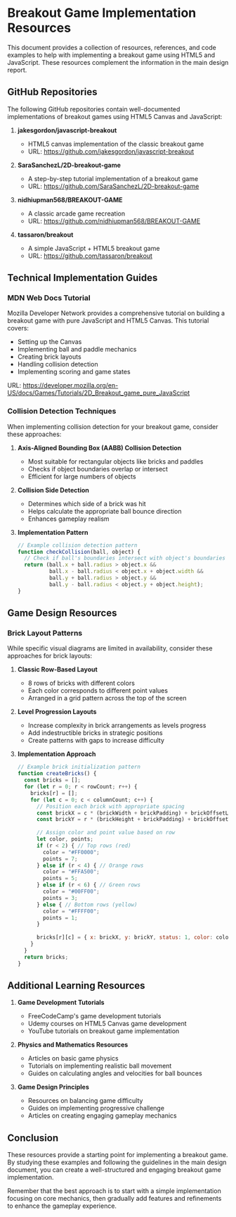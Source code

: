 # Breakout Game Implementation Resources

This document provides a collection of resources, references, and code examples to help with implementing a breakout game using HTML5 and JavaScript. These resources complement the information in the main design report.

## GitHub Repositories

The following GitHub repositories contain well-documented implementations of breakout games using HTML5 Canvas and JavaScript:

1. **jakesgordon/javascript-breakout**
   - HTML5 canvas implementation of the classic breakout game
   - URL: https://github.com/jakesgordon/javascript-breakout

2. **SaraSanchezL/2D-breakout-game**
   - A step-by-step tutorial implementation of a breakout game
   - URL: https://github.com/SaraSanchezL/2D-breakout-game

3. **nidhiupman568/BREAKOUT-GAME**
   - A classic arcade game recreation
   - URL: https://github.com/nidhiupman568/BREAKOUT-GAME

4. **tassaron/breakout**
   - A simple JavaScript + HTML5 breakout game
   - URL: https://github.com/tassaron/breakout

## Technical Implementation Guides

### MDN Web Docs Tutorial
Mozilla Developer Network provides a comprehensive tutorial on building a breakout game with pure JavaScript and HTML5 Canvas. This tutorial covers:
- Setting up the Canvas
- Implementing ball and paddle mechanics
- Creating brick layouts
- Handling collision detection
- Implementing scoring and game states

URL: https://developer.mozilla.org/en-US/docs/Games/Tutorials/2D_Breakout_game_pure_JavaScript

### Collision Detection Techniques

When implementing collision detection for your breakout game, consider these approaches:

1. **Axis-Aligned Bounding Box (AABB) Collision Detection**
   - Most suitable for rectangular objects like bricks and paddles
   - Checks if object boundaries overlap or intersect
   - Efficient for large numbers of objects

2. **Collision Side Detection**
   - Determines which side of a brick was hit
   - Helps calculate the appropriate ball bounce direction
   - Enhances gameplay realism

3. **Implementation Pattern**
   ```javascript
   // Example collision detection pattern
   function checkCollision(ball, object) {
     // Check if ball's boundaries intersect with object's boundaries
     return (ball.x + ball.radius > object.x &&
             ball.x - ball.radius < object.x + object.width &&
             ball.y + ball.radius > object.y &&
             ball.y - ball.radius < object.y + object.height);
   }
   ```

## Game Design Resources

### Brick Layout Patterns

While specific visual diagrams are limited in availability, consider these approaches for brick layouts:

1. **Classic Row-Based Layout**
   - 8 rows of bricks with different colors
   - Each color corresponds to different point values
   - Arranged in a grid pattern across the top of the screen

2. **Level Progression Layouts**
   - Increase complexity in brick arrangements as levels progress
   - Add indestructible bricks in strategic positions
   - Create patterns with gaps to increase difficulty

3. **Implementation Approach**
   ```javascript
   // Example brick initialization pattern
   function createBricks() {
     const bricks = [];
     for (let r = 0; r < rowCount; r++) {
       bricks[r] = [];
       for (let c = 0; c < columnCount; c++) {
         // Position each brick with appropriate spacing
         const brickX = c * (brickWidth + brickPadding) + brickOffsetLeft;
         const brickY = r * (brickHeight + brickPadding) + brickOffsetTop;
         
         // Assign color and point value based on row
         let color, points;
         if (r < 2) { // Top rows (red)
           color = "#FF0000";
           points = 7;
         } else if (r < 4) { // Orange rows
           color = "#FFA500";
           points = 5;
         } else if (r < 6) { // Green rows
           color = "#00FF00";
           points = 3;
         } else { // Bottom rows (yellow)
           color = "#FFFF00";
           points = 1;
         }
         
         bricks[r][c] = { x: brickX, y: brickY, status: 1, color: color, points: points };
       }
     }
     return bricks;
   }
   ```

## Additional Learning Resources

1. **Game Development Tutorials**
   - FreeCodeCamp's game development tutorials
   - Udemy courses on HTML5 Canvas game development
   - YouTube tutorials on breakout game implementation

2. **Physics and Mathematics Resources**
   - Articles on basic game physics
   - Tutorials on implementing realistic ball movement
   - Guides on calculating angles and velocities for ball bounces

3. **Game Design Principles**
   - Resources on balancing game difficulty
   - Guides on implementing progressive challenge
   - Articles on creating engaging gameplay mechanics

## Conclusion

These resources provide a starting point for implementing a breakout game. By studying these examples and following the guidelines in the main design document, you can create a well-structured and engaging breakout game implementation.

Remember that the best approach is to start with a simple implementation focusing on core mechanics, then gradually add features and refinements to enhance the gameplay experience.